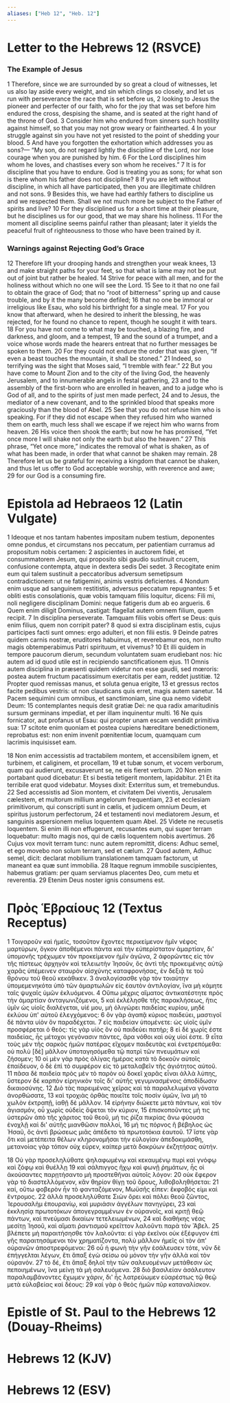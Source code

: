 ```yaml
---
aliases: ["Heb 12", "Heb. 12"]
---
```



# Letter to the Hebrews 12 (RSVCE)

### The Example of Jesus
1 Therefore, since we are surrounded by so great a cloud of witnesses, let us also lay aside every weight, and sin which clings so closely, and let us run with perseverance the race that is set before us,
2 looking to Jesus the pioneer and perfecter of our faith, who for the joy that was set before him endured the cross, despising the shame, and is seated at the right hand of the throne of God.
3 Consider him who endured from sinners such hostility against himself, so that you may not grow weary or fainthearted.
4 In your struggle against sin you have not yet resisted to the point of shedding your blood.
5 And have you forgotten the exhortation which addresses you as sons?— “My son, do not regard lightly the discipline of the Lord, nor lose courage when you are punished by him.
6 For the Lord disciplines him whom he loves, and chastises every son whom he receives.”
7 It is for discipline that you have to endure. God is treating you as sons; for what son is there whom his father does not discipline?
8 If you are left without discipline, in which all have participated, then you are illegitimate children and not sons.
9 Besides this, we have had earthly fathers to discipline us and we respected them. Shall we not much more be subject to the Father of spirits and live?
10 For they disciplined us for a short time at their pleasure, but he disciplines us for our good, that we may share his holiness.
11 For the moment all discipline seems painful rather than pleasant; later it yields the peaceful fruit of righteousness to those who have been trained by it.
### Warnings against Rejecting God’s Grace
12 Therefore lift your drooping hands and strengthen your weak knees,
13 and make straight paths for your feet, so that what is lame may not be put out of joint but rather be healed.
14 Strive for peace with all men, and for the holiness without which no one will see the Lord.
15 See to it that no one fail to obtain the grace of God; that no “root of bitterness” spring up and cause trouble, and by it the many become defiled;
16 that no one be immoral or irreligious like Esau, who sold his birthright for a single meal.
17 For you know that afterward, when he desired to inherit the blessing, he was rejected, for he found no chance to repent, though he sought it with tears.
18 For you have not come to what may be touched, a blazing fire, and darkness, and gloom, and a tempest,
19 and the sound of a trumpet, and a voice whose words made the hearers entreat that no further messages be spoken to them.
20 For they could not endure the order that was given, “If even a beast touches the mountain, it shall be stoned.”
21 Indeed, so terrifying was the sight that Moses said, “I tremble with fear.”
22 But you have come to Mount Zion and to the city of the living God, the heavenly Jerusalem, and to innumerable angels in festal gathering,
23 and to the assembly of the first-born who are enrolled in heaven, and to a judge who is God of all, and to the spirits of just men made perfect,
24 and to Jesus, the mediator of a new covenant, and to the sprinkled blood that speaks more graciously than the blood of Abel.
25 See that you do not refuse him who is speaking. For if they did not escape when they refused him who warned them on earth, much less shall we escape if we reject him who warns from heaven.
26 His voice then shook the earth; but now he has promised, “Yet once more I will shake not only the earth but also the heaven.”
27 This phrase, “Yet once more,” indicates the removal of what is shaken, as of what has been made, in order that what cannot be shaken may remain.
28 Therefore let us be grateful for receiving a kingdom that cannot be shaken, and thus let us offer to God acceptable worship, with reverence and awe;
29 for our God is a consuming fire.


# Epistola ad Hebraeos 12 (Latin Vulgate)

1 Ideoque et nos tantam habentes impositam nubem testium, deponentes omne pondus, et circumstans nos peccatum, per patientiam curramus ad propositum nobis certamen:
2 aspicientes in auctorem fidei, et consummatorem Jesum, qui proposito sibi gaudio sustinuit crucem, confusione contempta, atque in dextera sedis Dei sedet.
3 Recogitate enim eum qui talem sustinuit a peccatoribus adversum semetipsum contradictionem: ut ne fatigemini, animis vestris deficientes.
4 Nondum enim usque ad sanguinem restitistis, adversus peccatum repugnantes:
5 et obliti estis consolationis, quæ vobis tamquam filiis loquitur, dicens: Fili mi, noli negligere disciplinam Domini: neque fatigeris dum ab eo argueris.
6 Quem enim diligit Dominus, castigat: flagellat autem omnem filium, quem recipit.
7 In disciplina perseverate. Tamquam filiis vobis offert se Deus: quis enim filius, quem non corripit pater?
8 quod si extra disciplinam estis, cujus participes facti sunt omnes: ergo adulteri, et non filii estis.
9 Deinde patres quidem carnis nostræ, eruditores habuimus, et reverebamur eos, non multo magis obtemperabimus Patri spirituum, et vivemus?
10 Et illi quidem in tempore paucorum dierum, secundum voluntatem suam erudiebant nos: hic autem ad id quod utile est in recipiendo sanctificationem ejus.
11 Omnis autem disciplina in præsenti quidem videtur non esse gaudii, sed mœroris: postea autem fructum pacatissimum exercitatis per eam, reddet justitiæ.
12 Propter quod remissas manus, et soluta genua erigite,
13 et gressus rectos facite pedibus vestris: ut non claudicans quis erret, magis autem sanetur.
14 Pacem sequimini cum omnibus, et sanctimoniam, sine qua nemo videbit Deum:
15 contemplantes nequis desit gratiæ Dei: ne qua radix amaritudinis sursum germinans impediat, et per illam inquinentur multi.
16 Ne quis fornicator, aut profanus ut Esau: qui propter unam escam vendidit primitiva sua:
17 scitote enim quoniam et postea cupiens hæreditare benedictionem, reprobatus est: non enim invenit pœnitentiæ locum, quamquam cum lacrimis inquisisset eam.

18 Non enim accessistis ad tractabilem montem, et accensibilem ignem, et turbinem, et caliginem, et procellam,
19 et tubæ sonum, et vocem verborum, quam qui audierunt, excusaverunt se, ne eis fieret verbum.
20 Non enim portabant quod dicebatur: Et si bestia tetigerit montem, lapidabitur.
21 Et ita terribile erat quod videbatur. Moyses dixit: Exterritus sum, et tremebundus.
22 Sed accessistis ad Sion montem, et civitatem Dei viventis, Jerusalem cælestem, et multorum millium angelorum frequentiam,
23 et ecclesiam primitivorum, qui conscripti sunt in cælis, et judicem omnium Deum, et spiritus justorum perfectorum,
24 et testamenti novi mediatorem Jesum, et sanguinis aspersionem melius loquentem quam Abel.
25 Videte ne recusetis loquentem. Si enim illi non effugerunt, recusantes eum, qui super terram loquebatur: multo magis nos, qui de cælis loquentem nobis avertimus.
26 Cujus vox movit terram tunc: nunc autem repromittit, dicens: Adhuc semel, et ego movebo non solum terram, sed et cælum.
27 Quod autem, Adhuc semel, dicit: declarat mobilium translationem tamquam factorum, ut maneant ea quæ sunt immobilia.
28 Itaque regnum immobile suscipientes, habemus gratiam: per quam serviamus placentes Deo, cum metu et reverentia.
29 Etenim Deus noster ignis consumens est.


# Πρὸς Ἑβραίους 12 (Textus Receptus)

1 Τοιγαροῦν καὶ ἡμεῖς, τοσοῦτον ἔχοντες περικείμενον ἡμῖν νέφος μαρτύρων, ὄγκον ἀποθέμενοι πάντα καὶ τὴν εὐπερίστατον ἁμαρτίαν, δι' ὑπομονῆς τρέχωμεν τὸν προκείμενον ἡμῖν ἀγῶνα,
2 ἀφορῶντες εἰς τὸν τῆς πίστεως ἀρχηγὸν καὶ τελειωτὴν Ἰησοῦν, ὃς ἀντὶ τῆς προκειμένης αὐτῷ χαρᾶς ὑπέμεινεν σταυρὸν αἰσχύνης καταφρονήσας, ἐν δεξιᾷ τε τοῦ θρόνου τοῦ θεοῦ κεκάθικεν.
3 ἀναλογίσασθε γὰρ τὸν τοιαύτην ὑπομεμενηκότα ὑπὸ τῶν ἁμαρτωλῶν εἰς ἑαυτὸν ἀντιλογίαν, ἵνα μὴ κάμητε ταῖς ψυχαῖς ὑμῶν ἐκλυόμενοι.
4 Οὔπω μέχρις αἵματος ἀντικατέστητε πρὸς τὴν ἁμαρτίαν ἀνταγωνιζόμενοι,
5 καὶ ἐκλέλησθε τῆς παρακλήσεως, ἥτις ὑμῖν ὡς υἱοῖς διαλέγεται, υἱέ μου, μὴ ὀλιγώρει παιδείας κυρίου, μηδὲ ἐκλύου ὑπ' αὐτοῦ ἐλεγχόμενος:
6 ὃν γὰρ ἀγαπᾷ κύριος παιδεύει, μαστιγοῖ δὲ πάντα υἱὸν ὃν παραδέχεται.
7 εἰς παιδείαν ὑπομένετε: ὡς υἱοῖς ὑμῖν προσφέρεται ὁ θεός: τίς γὰρ υἱὸς ὃν οὐ παιδεύει πατήρ;
8 εἰ δὲ χωρίς ἐστε παιδείας, ἧς μέτοχοι γεγόνασιν πάντες, ἄρα νόθοι καὶ οὐχ υἱοί ἐστε.
9 εἶτα τοὺς μὲν τῆς σαρκὸς ἡμῶν πατέρας εἴχομεν παιδευτὰς καὶ ἐνετρεπόμεθα: οὐ πολὺ [δὲ] μᾶλλον ὑποταγησόμεθα τῷ πατρὶ τῶν πνευμάτων καὶ ζήσομεν;
10 οἱ μὲν γὰρ πρὸς ὀλίγας ἡμέρας κατὰ τὸ δοκοῦν αὐτοῖς ἐπαίδευον, ὁ δὲ ἐπὶ τὸ συμφέρον εἰς τὸ μεταλαβεῖν τῆς ἁγιότητος αὐτοῦ.
11 πᾶσα δὲ παιδεία πρὸς μὲν τὸ παρὸν οὐ δοκεῖ χαρᾶς εἶναι ἀλλὰ λύπης, ὕστερον δὲ καρπὸν εἰρηνικὸν τοῖς δι' αὐτῆς γεγυμνασμένοις ἀποδίδωσιν δικαιοσύνης.
12 Διὸ τὰς παρειμένας χεῖρας καὶ τὰ παραλελυμένα γόνατα ἀνορθώσατε,
13 καὶ τροχιὰς ὀρθὰς ποιεῖτε τοῖς ποσὶν ὑμῶν, ἵνα μὴ τὸ χωλὸν ἐκτραπῇ, ἰαθῇ δὲ μᾶλλον.
14 εἰρήνην διώκετε μετὰ πάντων, καὶ τὸν ἁγιασμόν, οὗ χωρὶς οὐδεὶς ὄψεται τὸν κύριον,
15 ἐπισκοποῦντες μή τις ὑστερῶν ἀπὸ τῆς χάριτος τοῦ θεοῦ, μή τις ῥίζα πικρίας ἄνω φύουσα ἐνοχλῇ καὶ δι' αὐτῆς μιανθῶσιν πολλοί,
16 μή τις πόρνος ἢ βέβηλος ὡς Ἠσαῦ, ὃς ἀντὶ βρώσεως μιᾶς ἀπέδετο τὰ πρωτοτόκια ἑαυτοῦ.
17 ἴστε γὰρ ὅτι καὶ μετέπειτα θέλων κληρονομῆσαι τὴν εὐλογίαν ἀπεδοκιμάσθη, μετανοίας γὰρ τόπον οὐχ εὗρεν, καίπερ μετὰ δακρύων ἐκζητήσας αὐτήν.

18 Οὐ γὰρ προσεληλύθατε ψηλαφωμένῳ καὶ κεκαυμένῳ πυρὶ καὶ γνόφῳ καὶ ζόφῳ καὶ θυέλλῃ
19 καὶ σάλπιγγος ἤχῳ καὶ φωνῇ ῥημάτων, ἧς οἱ ἀκούσαντες παρῃτήσαντο μὴ προστεθῆναι αὐτοῖς λόγον:
20 οὐκ ἔφερον γὰρ τὸ διαστελλόμενον, κἂν θηρίον θίγῃ τοῦ ὄρους, λιθοβοληθήσεται:
21 καί, οὕτω φοβερὸν ἦν τὸ φανταζόμενον, Μωϋσῆς εἶπεν: ἔκφοβός εἰμι καὶ ἔντρομος.
22 ἀλλὰ προσεληλύθατε Σιὼν ὄρει καὶ πόλει θεοῦ ζῶντος, Ἰερουσαλὴμ ἐπουρανίῳ, καὶ μυριάσιν ἀγγέλων πανηγύρει,
23 καὶ ἐκκλησίᾳ πρωτοτόκων ἀπογεγραμμένων ἐν οὐρανοῖς, καὶ κριτῇ θεῷ πάντων, καὶ πνεύμασι δικαίων τετελειωμένων,
24 καὶ διαθήκης νέας μεσίτῃ Ἰησοῦ, καὶ αἵματι ῥαντισμοῦ κρεῖττον λαλοῦντι παρὰ τὸν Ἅβελ.
25 βλέπετε μὴ παραιτήσησθε τὸν λαλοῦντα: εἰ γὰρ ἐκεῖνοι οὐκ ἐξέφυγον ἐπὶ γῆς παραιτησάμενοι τὸν χρηματίζοντα, πολὺ μᾶλλον ἡμεῖς οἱ τὸν ἀπ' οὐρανῶν ἀποστρεφόμενοι:
26 οὗ ἡ φωνὴ τὴν γῆν ἐσάλευσεν τότε, νῦν δὲ ἐπήγγελται λέγων, ἔτι ἅπαξ ἐγὼ σείσω οὐ μόνον τὴν γῆν ἀλλὰ καὶ τὸν οὐρανόν.
27 τὸ δέ, ἔτι ἅπαξ δηλοῖ τὴν τῶν σαλευομένων μετάθεσιν ὡς πεποιημένων, ἵνα μείνῃ τὰ μὴ σαλευόμενα.
28 διὸ βασιλείαν ἀσάλευτον παραλαμβάνοντες ἔχωμεν χάριν, δι' ἧς λατρεύωμεν εὐαρέστως τῷ θεῷ μετὰ εὐλαβείας καὶ δέους:
29 καὶ γὰρ ὁ θεὸς ἡμῶν πῦρ καταναλίσκον.


# Epistle of St. Paul to the Hebrews 12 (Douay-Rheims)


# Hebrews 12 (KJV)


# Hebrews 12 (ESV)

